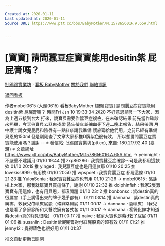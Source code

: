 ```yaml
---

Created at: 2020-01-11
Last updated at: 2020-01-11
Source URL: https://www.ptt.cc/bbs/BabyMother/M.1578656016.A.65A.html


---
```


# [寶寶] 請問蠶豆症寶寶能用desitin紫 屁屁膏嗎？


[批踢踢實業坊](https://www.ptt.cc/bbs/) › [看板 BabyMother](https://www.ptt.cc/bbs/BabyMother/index.html) [關於我們](https://www.ptt.cc/about.html) [聯絡資訊](https://www.ptt.cc/contact.html)

[返回看板](https://www.ptt.cc/bbs/BabyMother/index.html)

作者mobel0615 (大頭0615)
看板BabyMother
標題\[寶寶\] 請問蠶豆症寶寶能用desitin紫 屁屁膏嗎？
時間Fri Jan 10 19:33:34 2020
不好意思請教一下大家，因為上週五接到台大 打來，說寶貝需要作蠶豆症複檢，在未確認結果 前先當作確診來照顧，今天帶寶貝去亞東找梁 醫生檢查並抽血等下週二晚上報告，結果帶回 月中護士說女兒屁屁和陰唇有一點紅疹請我準備 護膚膏給他們用，之前已經有準備貝恩的150ml 但是剛剛查了文章大家都推D牌紫色很有效， 所以想請問蠶豆症寶寶能使用嗎？謝謝 -- ※ 發信站: 批踢踢實業坊(ptt.cc), 來自: 180.217.92.40 (臺灣) ※ 文章網址: <https://www.ptt.cc/bbs/BabyMother/M.1578656016.A.65A.html>
→ yeinnight : 不嚴重不建議用 01/10 19:44
推 zxp86286 : 我寶寶蠶豆症確診～可是我都用這款欸 01/10 20:19
推 yinged : 我兒蠶豆症也是用這款耶 01/10 20:25
推 lovekiss999 : 有用欸 01/10 20:50
推 wpspoet : 我寶寶蠶豆症 都用這條 01/10 21:23
推 YulonSonia : 我家寶寶蠶豆症也有用 01/10 21:26
→ mobel0615 : 感謝樓上大家，那我就幫寶貝買這條了，謝謝 01/10 22:32
推 dolphinfish : 我家2隻蠶寶寶有用這條，也有用貝恩，都沒問題 01/10 23:12
推 bonbonsc : 紫destin真的很厲害（手上講得出來的牌子幾乎都有） 01/11 00:14
推 dannana : 紫destin真的厲害，救我兒的破皮屁股（烙賽烙到屁 01/11 00:17
→ dannana : 股破皮）（我兒也是看了多家診所和大醫院擁有各式各 01/11 00:17
→ dannana : 樣氧化鋅才知道紫destin真的相見恨晚） 01/11 00:17
推 naive : 我家大寶也是紫d救了屁屁 01/11 01:06
推 susanlin : Desitin紫屁屁膏對付紅屁股真的超有效 01/11 01:21
推 jenny12 : 覺得藍色也很好用 01/11 01:37

推文自動更新已關閉


